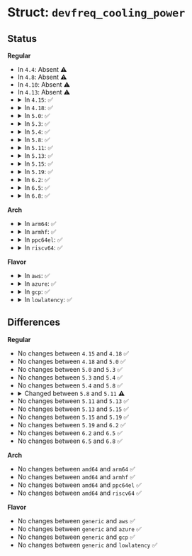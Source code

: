 # Struct: <code>devfreq_cooling_power</code>

## Status
<b>Regular</b>
<ul>
<li>
In <code>4.4</code>: Absent ⚠️
</li>
<li>
In <code>4.8</code>: Absent ⚠️
</li>
<li>
In <code>4.10</code>: Absent ⚠️
</li>
<li>
In <code>4.13</code>: Absent ⚠️
</li>
<li>
<details>
<summary>In <code>4.15</code>: ✅</summary>

```c
struct devfreq_cooling_power {
    long unsigned int (*get_static_power)(struct devfreq *, long unsigned int);
    long unsigned int (*get_dynamic_power)(struct devfreq *, long unsigned int, long unsigned int);
    int (*get_real_power)(struct devfreq *, u32 *, long unsigned int, long unsigned int);
    long unsigned int dyn_power_coeff;
};
```
</details>
</li>
<li>
<details>
<summary>In <code>4.18</code>: ✅</summary>

```c
struct devfreq_cooling_power {
    long unsigned int (*get_static_power)(struct devfreq *, long unsigned int);
    long unsigned int (*get_dynamic_power)(struct devfreq *, long unsigned int, long unsigned int);
    int (*get_real_power)(struct devfreq *, u32 *, long unsigned int, long unsigned int);
    long unsigned int dyn_power_coeff;
};
```
</details>
</li>
<li>
<details>
<summary>In <code>5.0</code>: ✅</summary>

```c
struct devfreq_cooling_power {
    long unsigned int (*get_static_power)(struct devfreq *, long unsigned int);
    long unsigned int (*get_dynamic_power)(struct devfreq *, long unsigned int, long unsigned int);
    int (*get_real_power)(struct devfreq *, u32 *, long unsigned int, long unsigned int);
    long unsigned int dyn_power_coeff;
};
```
</details>
</li>
<li>
<details>
<summary>In <code>5.3</code>: ✅</summary>

```c
struct devfreq_cooling_power {
    long unsigned int (*get_static_power)(struct devfreq *, long unsigned int);
    long unsigned int (*get_dynamic_power)(struct devfreq *, long unsigned int, long unsigned int);
    int (*get_real_power)(struct devfreq *, u32 *, long unsigned int, long unsigned int);
    long unsigned int dyn_power_coeff;
};
```
</details>
</li>
<li>
<details>
<summary>In <code>5.4</code>: ✅</summary>

```c
struct devfreq_cooling_power {
    long unsigned int (*get_static_power)(struct devfreq *, long unsigned int);
    long unsigned int (*get_dynamic_power)(struct devfreq *, long unsigned int, long unsigned int);
    int (*get_real_power)(struct devfreq *, u32 *, long unsigned int, long unsigned int);
    long unsigned int dyn_power_coeff;
};
```
</details>
</li>
<li>
<details>
<summary>In <code>5.8</code>: ✅</summary>

```c
struct devfreq_cooling_power {
    long unsigned int (*get_static_power)(struct devfreq *, long unsigned int);
    long unsigned int (*get_dynamic_power)(struct devfreq *, long unsigned int, long unsigned int);
    int (*get_real_power)(struct devfreq *, u32 *, long unsigned int, long unsigned int);
    long unsigned int dyn_power_coeff;
};
```
</details>
</li>
<li>
<details>
<summary>In <code>5.11</code>: ✅</summary>

```c
struct devfreq_cooling_power {
    int (*get_real_power)(struct devfreq *, u32 *, long unsigned int, long unsigned int);
};
```
</details>
</li>
<li>
<details>
<summary>In <code>5.13</code>: ✅</summary>

```c
struct devfreq_cooling_power {
    int (*get_real_power)(struct devfreq *, u32 *, long unsigned int, long unsigned int);
};
```
</details>
</li>
<li>
<details>
<summary>In <code>5.15</code>: ✅</summary>

```c
struct devfreq_cooling_power {
    int (*get_real_power)(struct devfreq *, u32 *, long unsigned int, long unsigned int);
};
```
</details>
</li>
<li>
<details>
<summary>In <code>5.19</code>: ✅</summary>

```c
struct devfreq_cooling_power {
    int (*get_real_power)(struct devfreq *, u32 *, long unsigned int, long unsigned int);
};
```
</details>
</li>
<li>
<details>
<summary>In <code>6.2</code>: ✅</summary>

```c
struct devfreq_cooling_power {
    int (*get_real_power)(struct devfreq *, u32 *, long unsigned int, long unsigned int);
};
```
</details>
</li>
<li>
<details>
<summary>In <code>6.5</code>: ✅</summary>

```c
struct devfreq_cooling_power {
    int (*get_real_power)(struct devfreq *, u32 *, long unsigned int, long unsigned int);
};
```
</details>
</li>
<li>
<details>
<summary>In <code>6.8</code>: ✅</summary>

```c
struct devfreq_cooling_power {
    int (*get_real_power)(struct devfreq *, u32 *, long unsigned int, long unsigned int);
};
```
</details>
</li>
</ul>
<b>Arch</b>
<ul>
<li>
<details>
<summary>In <code>arm64</code>: ✅</summary>

```c
struct devfreq_cooling_power {
    long unsigned int (*get_static_power)(struct devfreq *, long unsigned int);
    long unsigned int (*get_dynamic_power)(struct devfreq *, long unsigned int, long unsigned int);
    int (*get_real_power)(struct devfreq *, u32 *, long unsigned int, long unsigned int);
    long unsigned int dyn_power_coeff;
};
```
</details>
</li>
<li>
<details>
<summary>In <code>armhf</code>: ✅</summary>

```c
struct devfreq_cooling_power {
    long unsigned int (*get_static_power)(struct devfreq *, long unsigned int);
    long unsigned int (*get_dynamic_power)(struct devfreq *, long unsigned int, long unsigned int);
    int (*get_real_power)(struct devfreq *, u32 *, long unsigned int, long unsigned int);
    long unsigned int dyn_power_coeff;
};
```
</details>
</li>
<li>
<details>
<summary>In <code>ppc64el</code>: ✅</summary>

```c
struct devfreq_cooling_power {
    long unsigned int (*get_static_power)(struct devfreq *, long unsigned int);
    long unsigned int (*get_dynamic_power)(struct devfreq *, long unsigned int, long unsigned int);
    int (*get_real_power)(struct devfreq *, u32 *, long unsigned int, long unsigned int);
    long unsigned int dyn_power_coeff;
};
```
</details>
</li>
<li>
<details>
<summary>In <code>riscv64</code>: ✅</summary>

```c
struct devfreq_cooling_power {
    long unsigned int (*get_static_power)(struct devfreq *, long unsigned int);
    long unsigned int (*get_dynamic_power)(struct devfreq *, long unsigned int, long unsigned int);
    int (*get_real_power)(struct devfreq *, u32 *, long unsigned int, long unsigned int);
    long unsigned int dyn_power_coeff;
};
```
</details>
</li>
</ul>
<b>Flavor</b>
<ul>
<li>
<details>
<summary>In <code>aws</code>: ✅</summary>

```c
struct devfreq_cooling_power {
    long unsigned int (*get_static_power)(struct devfreq *, long unsigned int);
    long unsigned int (*get_dynamic_power)(struct devfreq *, long unsigned int, long unsigned int);
    int (*get_real_power)(struct devfreq *, u32 *, long unsigned int, long unsigned int);
    long unsigned int dyn_power_coeff;
};
```
</details>
</li>
<li>
<details>
<summary>In <code>azure</code>: ✅</summary>

```c
struct devfreq_cooling_power {
    long unsigned int (*get_static_power)(struct devfreq *, long unsigned int);
    long unsigned int (*get_dynamic_power)(struct devfreq *, long unsigned int, long unsigned int);
    int (*get_real_power)(struct devfreq *, u32 *, long unsigned int, long unsigned int);
    long unsigned int dyn_power_coeff;
};
```
</details>
</li>
<li>
<details>
<summary>In <code>gcp</code>: ✅</summary>

```c
struct devfreq_cooling_power {
    long unsigned int (*get_static_power)(struct devfreq *, long unsigned int);
    long unsigned int (*get_dynamic_power)(struct devfreq *, long unsigned int, long unsigned int);
    int (*get_real_power)(struct devfreq *, u32 *, long unsigned int, long unsigned int);
    long unsigned int dyn_power_coeff;
};
```
</details>
</li>
<li>
<details>
<summary>In <code>lowlatency</code>: ✅</summary>

```c
struct devfreq_cooling_power {
    long unsigned int (*get_static_power)(struct devfreq *, long unsigned int);
    long unsigned int (*get_dynamic_power)(struct devfreq *, long unsigned int, long unsigned int);
    int (*get_real_power)(struct devfreq *, u32 *, long unsigned int, long unsigned int);
    long unsigned int dyn_power_coeff;
};
```
</details>
</li>
</ul>

## Differences
<b>Regular</b>
<ul>
<li>
No changes between <code>4.15</code> and <code>4.18</code> ✅
</li>
<li>
No changes between <code>4.18</code> and <code>5.0</code> ✅
</li>
<li>
No changes between <code>5.0</code> and <code>5.3</code> ✅
</li>
<li>
No changes between <code>5.3</code> and <code>5.4</code> ✅
</li>
<li>
No changes between <code>5.4</code> and <code>5.8</code> ✅
</li>
<li>
<details>
<summary>Changed between <code>5.8</code> and <code>5.11</code> ⚠️</summary>
<ul>
<li>
<b>Field removed. </b>
<code>long unsigned int (*get_static_power)(struct devfreq *, long unsigned int)</code>
</li>
<li>
<b>Field removed. </b>
<code>long unsigned int (*get_dynamic_power)(struct devfreq *, long unsigned int, long unsigned int)</code>
</li>
<li>
<b>Field removed. </b>
<code>long unsigned int dyn_power_coeff</code>
</li>
</ul>
</details>
</li>
<li>
No changes between <code>5.11</code> and <code>5.13</code> ✅
</li>
<li>
No changes between <code>5.13</code> and <code>5.15</code> ✅
</li>
<li>
No changes between <code>5.15</code> and <code>5.19</code> ✅
</li>
<li>
No changes between <code>5.19</code> and <code>6.2</code> ✅
</li>
<li>
No changes between <code>6.2</code> and <code>6.5</code> ✅
</li>
<li>
No changes between <code>6.5</code> and <code>6.8</code> ✅
</li>
</ul>
<b>Arch</b>
<ul>
<li>
No changes between <code>amd64</code> and <code>arm64</code> ✅
</li>
<li>
No changes between <code>amd64</code> and <code>armhf</code> ✅
</li>
<li>
No changes between <code>amd64</code> and <code>ppc64el</code> ✅
</li>
<li>
No changes between <code>amd64</code> and <code>riscv64</code> ✅
</li>
</ul>
<b>Flavor</b>
<ul>
<li>
No changes between <code>generic</code> and <code>aws</code> ✅
</li>
<li>
No changes between <code>generic</code> and <code>azure</code> ✅
</li>
<li>
No changes between <code>generic</code> and <code>gcp</code> ✅
</li>
<li>
No changes between <code>generic</code> and <code>lowlatency</code> ✅
</li>
</ul>
